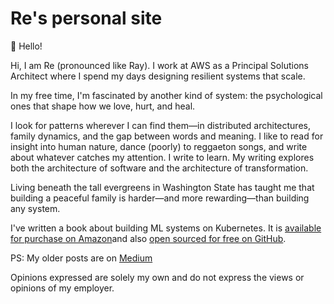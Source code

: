 # Re's personal site

👋 Hello!

Hi, I am Re (pronounced like Ray). I work at AWS as a Principal Solutions Architect where I spend my days designing resilient systems that scale.

In my free time, I'm fascinated by another kind of system: the psychological ones that shape how we love, hurt, and heal.

I look for patterns wherever I can find them—in distributed architectures, family dynamics, and the gap between words and meaning. I like to read for insight into human nature, dance (poorly) to reggaeton songs, and write about whatever catches my attention. I write to learn. My writing explores both the architecture of software and the architecture of transformation.

Living beneath the tall evergreens in Washington State has taught me that building a peaceful family is harder—and more rewarding—than building any system.

I've written a book about building ML systems on Kubernetes. It is [available for purchase on Amazon](https://www.amazon.com/dp/B0FQ4BFHLV)and also [open sourced for free on GitHub](https://github.com/mlops-on-kubernetes/Book).

PS: My older posts are on [Medium](https://medium.com/@realz)

Opinions expressed are solely my own and do not express the views or opinions of my employer.